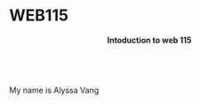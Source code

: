 # WEB115
<html>
  <header><b>Intoduction to web 115</b></header>
  <br><body>My name is Alyssa Vang</body>
  </html>
